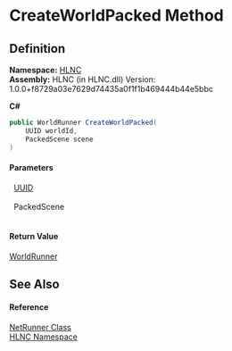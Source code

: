 # CreateWorldPacked Method




## Definition
**Namespace:** <a href="N_HLNC">HLNC</a>  
**Assembly:** HLNC (in HLNC.dll) Version: 1.0.0+f8729a03e7629d74435a0f1f1b469444b44e5bbc

**C#**
``` C#
public WorldRunner CreateWorldPacked(
	UUID worldId,
	PackedScene scene
)
```



#### Parameters
<dl><dt>  <a href="T_HLNC_UUID">UUID</a></dt><dd> </dd><dt>  PackedScene</dt><dd> </dd></dl>

#### Return Value
<a href="T_HLNC_WorldRunner">WorldRunner</a>

## See Also


#### Reference
<a href="T_HLNC_NetRunner">NetRunner Class</a>  
<a href="N_HLNC">HLNC Namespace</a>  

